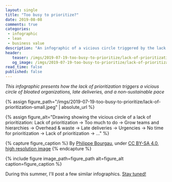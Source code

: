 ```yaml
---
layout: single
title: "Too busy to prioritize?"
date: 2019-08-08
comments: true
categories:
 - infographic
 - lean
 - business value
description: "An infographic of a vicious circle triggered by the lack of prioritization: Lack of prioritization => Too much to do => Grow teams & hierarchies => Overhead & waste => Late deliveries => Fire fighting & non-sustainable pace => No time for prioritization => Lack of prioritization => ..."
header:
   teaser: /imgs/2019-07-19-too-busy-to-prioritize/lack-of-prioritization-teaser.jpeg
   og_image: /imgs/2019-07-19-too-busy-to-prioritize/lack-of-prioritization-og.jpeg
read_time: false
published: false
---
```

_This infographic presents how the lack of prioritization triggers a vicious circle of bloated organizations, late deliveries, and a non-sustainable pace_

{% assign figure_path="/imgs/2019-07-19-too-busy-to-prioritize/lack-of-prioritization-small.jpeg" | absolute_url %}

{% assign figure_alt="Drawing showing the vicious circle of a lack of prioritization: Lack of prioritization -> Too much to do -> Grow teams and hierarchies -> Overhead & waste -> Late deliveries -> Urgencies -> No time for prioritization -> Lack of prioritization -> ..." %}

{% capture figure_caption %}
By [Philippe Bourgau]({{site.url}}), under [CC BY-SA 4.0](http://creativecommons.org/licenses/by-sa/4.0/), [high resolution image]({{site.url}}/imgs/2019-07-19-too-busy-to-prioritize/lack-of-prioritization.jpeg)
{% endcapture %}

{% include figure image_path=figure_path alt=figure_alt caption=figure_caption %}

During this summer, I'll post a few similar infographics. [Stay tuned!](http://eepurl.com/dxKE95)